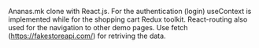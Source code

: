 Ananas.mk clone with React.js. For the authentication (login) useContext is implemented while for the shopping cart Redux toolkit. 
React-routing also used for the navigation to other demo pages. Use fetch (https://fakestoreapi.com/) for retriving the data.
